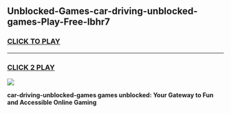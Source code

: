 
## Unblocked-Games-car-driving-unblocked-games-Play-Free-lbhr7
<h3>
<a href="https://premium76.site?title=car-driving-unblocked-games&ref=22A">CLICK TO PLAY</a></h3>
<hr>

<h3>
<a href="https://premium76.site?title=car-driving-unblocked-games&ref=22A">CLICK 2 PLAY</a>
  
</h3>

<a href="https://premium76.site?title=car-driving-unblocked-games&ref=22A"><img src="https://clearcache.store/games.png"></a>


**car-driving-unblocked-games games unblocked: Your Gateway to Fun and Accessible Online Gaming**
